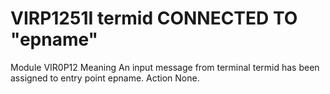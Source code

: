 # VIRP1251I termid CONNECTED TO "epname"
Module
    VIR0P12
Meaning
    An input message from terminal termid has been assigned to entry point epname.
Action
    None.
